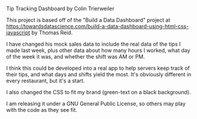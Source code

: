 Tip Tracking Dashboard
by Colin Trierweiler

This project is based off of the "Build a Data Dashboard" project at https://towardsdatascience.com/build-a-data-dashboard-using-html-css-javascript by Thomas Reid.

I have changed his mock sales data to include the real data of the tips I made last week, plus other data about how many hours I worked, what day of the week it was, and whether the shift was AM or PM.

I think this could be developed into a real app to help servers keep track of their tips, and what days and shifts yield the most.  It's obviously different in every restaurant, but it's a start.

I also changed the CSS to fit my brand (green-text on a black background).

I am releasing it under a GNU General Public License, so others may play with the code as they see fit.

